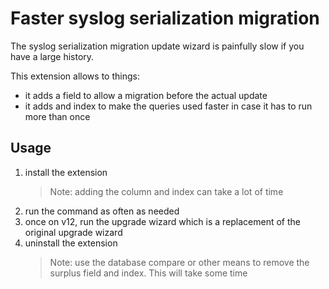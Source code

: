 # Faster syslog serialization migration

The syslog serialization migration update wizard is painfully slow if you have a large history.

This extension allows to things:

* it adds a field to allow a migration before the actual update
* it adds and index to make the queries used faster in case it has to run more than once

## Usage

1) install the extension
   > Note: adding the column and index can take a lot of time
2) run the command as often as needed
3) once on v12, run the upgrade wizard which is a replacement of the original upgrade wizard
4) uninstall the extension
   > Note: use the database compare or other means to remove the surplus field and index. This will take some time
